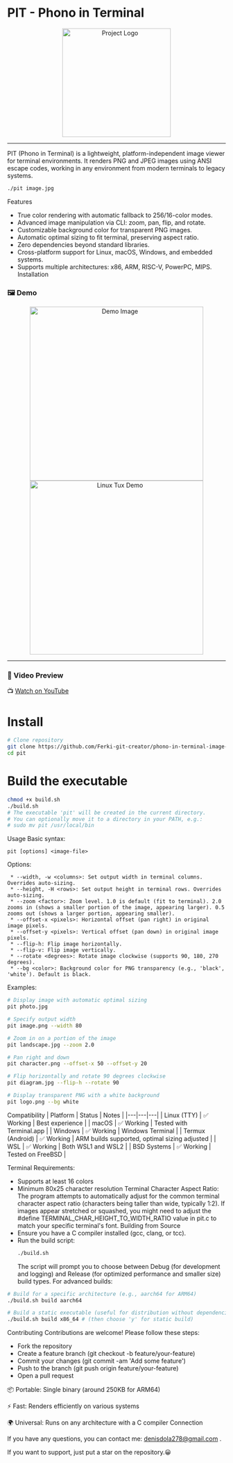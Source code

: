 # PIT - Phono in Terminal

<p align="center">
  <img src="logo/pit_logo.png" alt="Project Logo" width="250"/>
</p>

---

PIT (Phono in Terminal) is a lightweight, platform-independent image viewer for terminal environments. It renders PNG and JPEG images using ANSI escape codes, working in any environment from modern terminals to legacy systems.

```bash
./pit image.jpg
```
Features
 * True color rendering with automatic fallback to 256/16-color modes.
 * Advanced image manipulation via CLI: zoom, pan, flip, and rotate.
 * Customizable background color for transparent PNG images.
 * Automatic optimal sizing to fit terminal, preserving aspect ratio.
 * Zero dependencies beyond standard libraries.
 * Cross-platform support for Linux, macOS, Windows, and embedded systems.
 * Supports multiple architectures: x86, ARM, RISC-V, PowerPC, MIPS.
Installation


### 🖼️ Demo

<p align="center">
  <img src="https://github.com/Ferki-git-creator/phono-in-terminal-image-viewer-rgb-c-textmode/blob/main/demo/new(best)/test.png?raw=true" alt="Demo Image" width="400"/>
  <br/>
  <img src="https://github.com/Ferki-git-creator/phono-in-terminal-image-viewer-rgb-c-textmode/blob/main/demo/new(best)/linux_tux.png?raw=true" alt="Linux Tux Demo" width="400"/>
</p>

---

### 🎥 Video Preview

📺 [Watch on YouTube](https://youtube.com/shorts/TcBFNJcPX-U?si=BA3sVxqZCKaehBu2)

# Install

```bash
# Clone repository
git clone https://github.com/Ferki-git-creator/phono-in-terminal-image-viewer-rgb-c-textmode
cd pit
```
# Build the executable
```bash
chmod +x build.sh
./build.sh
# The executable 'pit' will be created in the current directory.
# You can optionally move it to a directory in your PATH, e.g.:
# sudo mv pit /usr/local/bin
```
Usage
Basic syntax:
```
pit [options] <image-file>
```
Options:
```
 * --width, -w <columns>: Set output width in terminal columns. Overrides auto-sizing.
 * --height, -H <rows>: Set output height in terminal rows. Overrides auto-sizing.
 * --zoom <factor>: Zoom level. 1.0 is default (fit to terminal). 2.0 zooms in (shows a smaller portion of the image, appearing larger). 0.5 zooms out (shows a larger portion, appearing smaller).
 * --offset-x <pixels>: Horizontal offset (pan right) in original image pixels.
 * --offset-y <pixels>: Vertical offset (pan down) in original image pixels.
 * --flip-h: Flip image horizontally.
 * --flip-v: Flip image vertically.
 * --rotate <degrees>: Rotate image clockwise (supports 90, 180, 270 degrees).
 * --bg <color>: Background color for PNG transparency (e.g., 'black', 'white'). Default is black.
```
Examples:
```bash
# Display image with automatic optimal sizing
pit photo.jpg

# Specify output width
pit image.png --width 80

# Zoom in on a portion of the image
pit landscape.jpg --zoom 2.0

# Pan right and down
pit character.png --offset-x 50 --offset-y 20

# Flip horizontally and rotate 90 degrees clockwise
pit diagram.jpg --flip-h --rotate 90

# Display transparent PNG with a white background
pit logo.png --bg white
```

Compatibility
| Platform | Status | Notes |
|---|---|---|
| Linux (TTY) | ✅ Working | Best experience |
| macOS | ✅ Working | Tested with Terminal.app |
| Windows | ✅ Working | Windows Terminal |
| Termux (Android) | ✅ Working | ARM builds supported, optimal sizing adjusted |
| WSL | ✅ Working | Both WSL1 and WSL2 |
| BSD Systems | ✅ Working | Tested on FreeBSD |

Terminal Requirements:
 * Supports at least 16 colors
 * Minimum 80x25 character resolution
Terminal Character Aspect Ratio:
The program attempts to automatically adjust for the common terminal character aspect ratio (characters being taller than wide, typically 1:2). If images appear stretched or squashed, you might need to adjust the #define TERMINAL_CHAR_HEIGHT_TO_WIDTH_RATIO value in pit.c to match your specific terminal's font.
Building from Source
 * Ensure you have a C compiler installed (gcc, clang, or tcc).
 * Run the build script:
   ```bash
   ./build.sh
   ```
   The script will prompt you to choose between Debug (for development and logging) and Release (for optimized performance and smaller size) build types.
For advanced builds:
```bash
# Build for a specific architecture (e.g., aarch64 for ARM64)
./build.sh build aarch64

# Build a static executable (useful for distribution without dependencies)
./build.sh build x86_64 # (then choose 'y' for static build)
```
Contributing
Contributions are welcome! Please follow these steps:
 * Fork the repository
 * Create a feature branch (git checkout -b feature/your-feature)
 * Commit your changes (git commit -am 'Add some feature')
 * Push to the branch (git push origin feature/your-feature)
 * Open a pull request

📦 Portable: Single binary (around 250KB for ARM64)

⚡ Fast: Renders efficiently on various systems

🌍 Universal: Runs on any architecture with a C compiler
Connection


If you have any questions, you can contact me: denisdola278@gmail.com .

If you want to support, just put a star on the repository.😀

